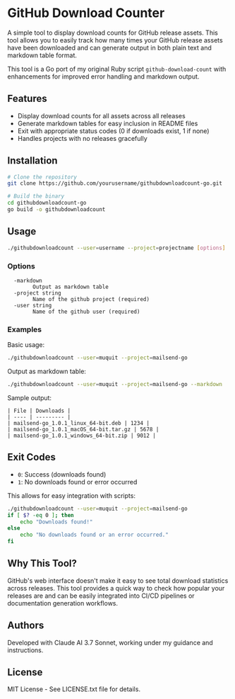 # GitHub Download Counter

A simple tool to display download counts for GitHub release assets. This tool allows you to easily track how many times your GitHub release assets have been downloaded and can generate output in both plain text and markdown table format.

This tool is a Go port of my original Ruby script `github-download-count` 
with enhancements for improved error handling and markdown output.

## Features

- Display download counts for all assets across all releases
- Generate markdown tables for easy inclusion in README files
- Exit with appropriate status codes (0 if downloads exist, 1 if none)
- Handles projects with no releases gracefully

## Installation

```bash
# Clone the repository
git clone https://github.com/yourusername/githubdownloadcount-go.git

# Build the binary
cd githubdownloadcount-go
go build -o githubdownloadcount
```

## Usage

```bash
./githubdownloadcount --user=username --project=projectname [options]
```

### Options

```
  -markdown
        Output as markdown table
  -project string
        Name of the github project (required)
  -user string
        Name of the github user (required)
```

### Examples

Basic usage:

```bash
./githubdownloadcount --user=muquit --project=mailsend-go
```

Output as markdown table:

```bash
./githubdownloadcount --user=muquit --project=mailsend-go --markdown
```

Sample output:

```
| File | Downloads |
| ---- | --------- |
| mailsend-go_1.0.1_linux_64-bit.deb | 1234 |
| mailsend-go_1.0.1_macOS_64-bit.tar.gz | 5678 |
| mailsend-go_1.0.1_windows_64-bit.zip | 9012 |
```

## Exit Codes

- `0`: Success (downloads found)
- `1`: No downloads found or error occurred

This allows for easy integration with scripts:

```bash
./githubdownloadcount --user=muquit --project=mailsend-go
if [ $? -eq 0 ]; then
    echo "Downloads found!"
else
    echo "No downloads found or an error occurred."
fi
```

## Why This Tool?

GitHub's web interface doesn't make it easy to see total download statistics across releases. This tool provides a quick way to check how popular your releases are and can be easily integrated into CI/CD pipelines or documentation generation workflows.

## Authors

Developed with Claude AI 3.7 Sonnet, working under my guidance and instructions.

## License

MIT License - See LICENSE.txt file for details.


